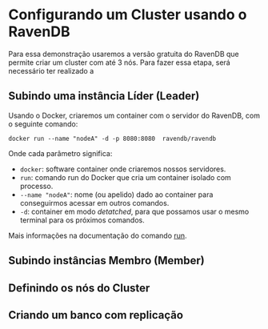 # Configurando um Cluster usando o RavenDB
Para essa demonstração usaremos a versão gratuita do RavenDB que permite criar um cluster com até 3 nós. Para fazer essa etapa, será necessário ter realizado a 

## Subindo uma instância Líder (Leader)
Usando o Docker, criaremos um container com o servidor do RavenDB, com o seguinte comando:
 
 ``
docker run --name "nodeA" -d -p 8080:8080  ravendb/ravendb
 ``

Onde cada parâmetro significa:
- `docker`: software container onde criaremos nossos servidores.
- `run`: comando run do Docker que cria um container isolado com processo.
-  `--name "nodeA"`: nome (ou apelido) dado ao container para conseguirmos acessar em outros comandos.
- `-d`: container em modo *detatched*, para que possamos usar o mesmo terminal para os próximos comandos.

Mais informações na documentação do comando [run](https://docs.docker.com/engine/reference/run). 
 
## Subindo instâncias Membro (Member)

## Definindo os nós do Cluster

## Criando um banco com replicação
<!--stackedit_data:
eyJoaXN0b3J5IjpbNjQ5Njk0MTQzLC0xMTI1MDM2MjY2LC0yND
g4Nzg0NzUsMzQ2MTE1ODE5XX0=
-->